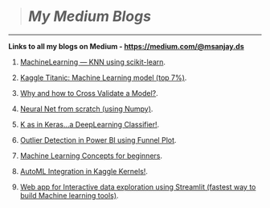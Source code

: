 > # _My Medium Blogs_
------------------------------

**Links to all my blogs on Medium - https://medium.com/@msanjay.ds**

1. [MachineLearning — KNN using scikit-learn](https://towardsdatascience.com/knn-using-scikit-learn-c6bed765be75?source=friends_link&sk=7351c3d6344ee88210aa383c25884cef).

2. [Kaggle Titanic: Machine Learning model (top 7%)](https://towardsdatascience.com/kaggle-titanic-machine-learning-model-top-7-fa4523b7c40?source=friends_link&sk=95c3b50d49d1707a4d3b14a0c0f99826).

3. [Why and how to Cross Validate a Model?](https://towardsdatascience.com/why-and-how-to-cross-validate-a-model-d6424b45261f?source=friends_link&sk=002b261b7db11cb3ccf4ebb2f85122a8).

4. [Neural Net from scratch (using Numpy)](https://towardsdatascience.com/neural-net-from-scratch-using-numpy-71a31f6e3675?source=friends_link&sk=c13bc4bc3abe07dac870fa41c9ea11b6).

5. [K as in Keras…a DeepLearning Classifier!](https://towardsdatascience.com/k-as-in-keras-simple-classification-model-a9d2d23d5b5a?source=friends_link&sk=6ad7957349c5994750b46d06c72bdfaa).

6. [Outlier Detection in Power BI using Funnel Plot](https://towardsdatascience.com/this-article-is-about-identifying-outliers-through-funnel-plots-using-the-microsoft-power-bi-d7ad16ac9ccc?source=friends_link&sk=9b9c6d3f5db2a0e5dac0af28bbd174c5).

7. [Machine Learning Concepts for beginners](https://towardsdatascience.com/this-article-is-about-identifying-outliers-through-funnel-plots-using-the-microsoft-power-bi-d7ad16ac9ccc?source=friends_link&sk=9b9c6d3f5db2a0e5dac0af28bbd174c5).


8. [AutoML Integration in Kaggle Kernels!](https://medium.com/@msanjay.ds/automl-integration-in-kaggle-kernels-cc0a2342819?source=friends_link&sk=1369839f199faf78d1bbda9204e8ca9c).

9. [Web app for Interactive data exploration using Streamlit (fastest way to build Machine learning tools)](https://medium.com/analytics-vidhya/web-app-for-interactive-data-exploration-usig-streamlit-fastest-way-to-build-machine-learning-563783aa0a81?source=friends_link&sk=e2a781d16ac342b9f5c1a0a0ad4afdaf).
